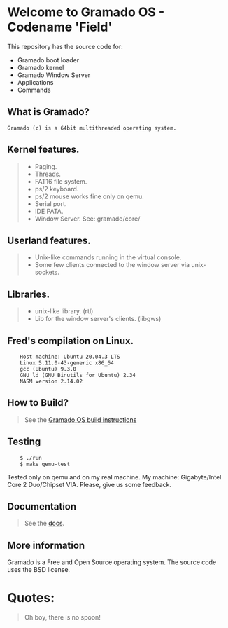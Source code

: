 # Welcome to Gramado OS - Codename 'Field'


This repository has the source code for:

* Gramado boot loader
* Gramado kernel
* Gramado Window Server
* Applications
* Commands

## What is Gramado?

    Gramado (c) is a 64bit multithreaded operating system.

## Kernel features.

> * Paging.
> * Threads.
> * FAT16 file system.
> * ps/2 keyboard. 
> * ps/2 mouse works fine only on qemu.
> * Serial port. 
> * IDE PATA. 
> * Window Server. See: gramado/core/

## Userland features.

> * Unix-like commands running in the virtual console.
> * Some few clients connected to the window server via unix-sockets.

## Libraries.

> * unix-like library. (rtl)
> * Lib for the window server's clients. (libgws)

## Fred's compilation on Linux.
```
    Host machine: Ubuntu 20.04.3 LTS
    Linux 5.11.0-43-generic x86_64
    gcc (Ubuntu) 9.3.0 
    GNU ld (GNU Binutils for Ubuntu) 2.34
    NASM version 2.14.02
```

## How to Build?

> See the [Gramado OS build instructions](https://github.com/frednora/gramado/blob/main/admin/docs/build.md)

## Testing

```
	$ ./run
	$ make qemu-test
```

Tested only on qemu and on my real machine.
My machine: Gigabyte/Intel Core 2 Duo/Chipset VIA.
Please, give us some feedback.

## Documentation

> See the [docs](https://github.com/frednora/gramado/tree/main/admin/docs).

## More information

Gramado is a Free and Open Source operating system.
The source code uses the BSD license.

# Quotes:
> Oh boy, there is no spoon!

